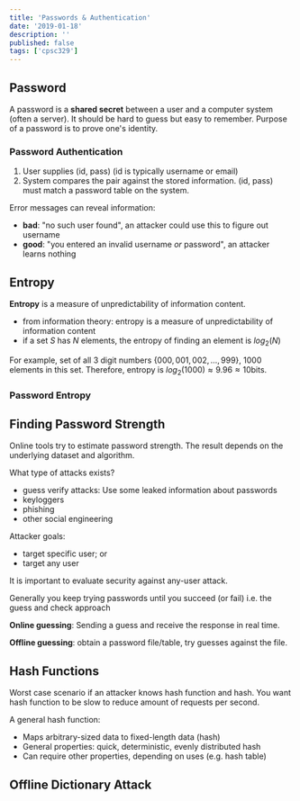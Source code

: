 ```yaml
---
title: 'Passwords & Authentication'
date: '2019-01-18'
description: ''
published: false
tags: ['cpsc329']
---
```


## Password

A password is a **shared secret** between a user and a computer system (often a server). It should be hard to guess but easy to remember. Purpose of a password is to prove one's identity.

### Password Authentication

1. User supplies (id, pass) (id is typically username or email)
2. System compares the pair against the stored information. (id, pass) must match a password table on the system.

Error messages can reveal information:

- **bad**: "no such user found", an attacker could use this to figure out username
- **good**: "you entered an invalid username *or* password", an attacker learns nothing

## Entropy

**Entropy** is a measure of unpredictability of information content.

- from information theory: entropy is a measure of unpredictability of information content
- if a set $S$ has $N$ elements, the entropy of finding an element is $log_2(N)$

For example, set of all 3 digit numbers $\{000, 001, 002, \ldots, 999\}$, 1000 elements in this set. Therefore, entropy is $log_2(1000) \approx 9.96 \approx 10 \text{bits}$.

### Password Entropy

## Finding Password Strength

Online tools try to estimate password strength. The result depends on the underlying dataset and algorithm.

What type of attacks exists?

- guess verify attacks: Use some leaked information about passwords
- keyloggers
- phishing
- other social engineering

Attacker goals:

- target specific user; or
- target any user

It is important to evaluate security against any-user attack.

Generally you keep trying passwords until you succeed (or fail) i.e. the guess and check approach

**Online guessing**: Sending a guess and receive the response in real time. 

**Offline guessing**: obtain a password file/table, try guesses against the file.

## Hash Functions

Worst case scenario if an attacker knows hash function and hash. You want hash function to be slow to reduce amount of requests per second.

A general hash function:

- Maps arbitrary-sized data to fixed-length data (hash)
- General properties: quick, deterministic, evenly distributed hash
- Can require other properties, depending on uses (e.g. hash table)

## Offline Dictionary Attack


